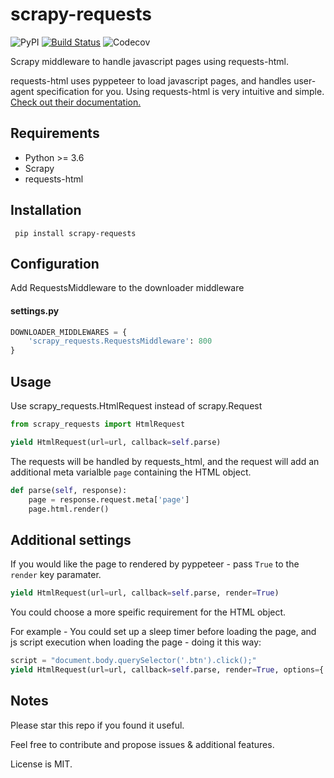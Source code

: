 # scrapy-requests
![PyPI](https://img.shields.io/pypi/v/scrapy-requests)
[![Build Status](https://travis-ci.org/rafyzg/scrapy-requests.svg?branch=main)](https://travis-ci.org/rafyzg/scrapy-requests)
![Codecov](https://img.shields.io/codecov/c/github/rafyzg/scrapy-requests)

Scrapy middleware to handle javascript pages using requests-html.

requests-html uses pyppeteer to load javascript pages, and handles user-agent specification for you.
Using requests-html is very intuitive and simple. [Check out their documentation.](https://github.com/psf/requests-html "requests_html repo")

## Requirements
- Python >= 3.6
- Scrapy
- requests-html

## Installation
```
 pip install scrapy-requests
```
## Configuration
Add RequestsMiddleware to the downloader middleware
#### settings.py

 ```python
 DOWNLOADER_MIDDLEWARES = {
     'scrapy_requests.RequestsMiddleware': 800
 }
 ```
## Usage
Use scrapy_requests.HtmlRequest instead of scrapy.Request
```python
from scrapy_requests import HtmlRequest

yield HtmlRequest(url=url, callback=self.parse)
```
The requests will be handled by requests_html, and the request will add an additional meta varialble `page` containing the HTML object.
```python
def parse(self, response):
    page = response.request.meta['page']
    page.html.render()
```

## Additional settings

If you would like the page to rendered by pyppeteer - pass `True` to the `render` key paramater.
```python
yield HtmlRequest(url=url, callback=self.parse, render=True)
```
You could choose a more speific requirement for the HTML object. 

For example - 
You could set up a sleep timer before loading the page, and js script execution when loading the page - doing it this way:
```python
script = "document.body.querySelector('.btn').click();"
yield HtmlRequest(url=url, callback=self.parse, render=True, options={'sleep': 2, 'script': script})
```

## Notes
Please star this repo if you found it useful.

Feel free to contribute and propose issues & additional features.

License is MIT.
